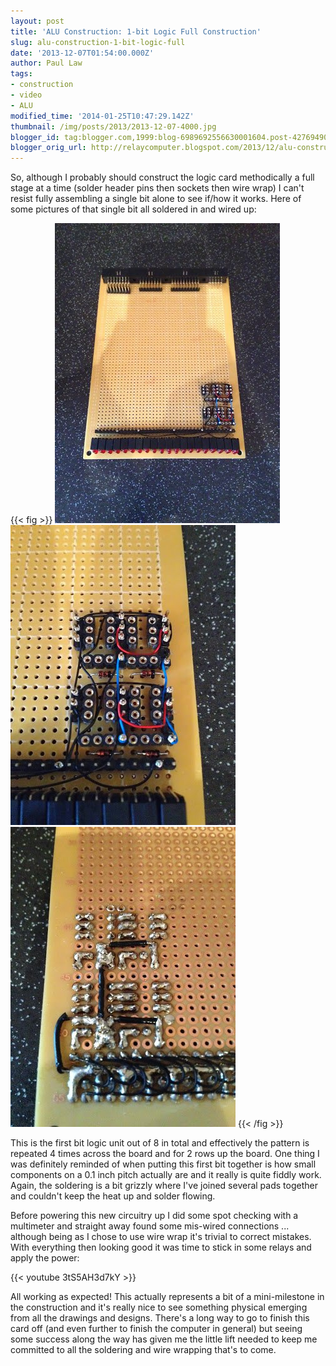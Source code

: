 ```yaml
---
layout: post
title: 'ALU Construction: 1-bit Logic Full Construction'
slug: alu-construction-1-bit-logic-full
date: '2013-12-07T01:54:00.000Z'
author: Paul Law
tags:
- construction
- video
- ALU
modified_time: '2014-01-25T10:47:29.142Z'
thumbnail: /img/posts/2013/2013-12-07-4000.jpg
blogger_id: tag:blogger.com,1999:blog-6989692556630001604.post-4276949032277023294
blogger_orig_url: http://relaycomputer.blogspot.com/2013/12/alu-construction-1-bit-logic-full.html
---
```


So, although I probably should construct the 
logic card methodically a full stage at a time (solder header pins then 
sockets then wire wrap) I can't resist fully assembling a single bit alone to 
see if/how it works. Here of some pictures of that single bit all soldered in 
and wired up:

{{< fig >}}
![ALU Logic Card with first bit completed](/img/posts/2013/2013-12-07-0000.jpg)
![ALU Logic Card first bit close up](/img/posts/2013/2013-12-07-0001.jpg)
![ALU Logic Card first bit (solder side)](/img/posts/2013/2013-12-07-0002.jpg)
{{< /fig >}}

This is the first bit logic unit out of 8 in total and effectively 
the pattern is repeated 4 times across the board and for 2 rows up the board. 
One thing I was definitely reminded of when putting this first bit together is 
how small components on a 0.1 inch pitch actually are and it really is quite 
fiddly work. Again, the soldering is a bit grizzly where I've joined several 
pads together and couldn't keep the heat up and solder flowing.

Before powering this new circuitry up I did some spot checking with a 
multimeter and straight away found some mis-wired connections ... although 
being as I chose to use wire wrap it's trivial to correct mistakes. With 
everything then looking good it was time to stick in some relays and apply the 
power:

{{< youtube 3tS5AH3d7kY >}}

All working as expected! This actually 
represents a bit of a mini-milestone in the construction and it's really nice 
to see something physical emerging from all the drawings and designs. There's 
a long way to go to finish this card off (and even further to finish the 
computer in general) but seeing some success along the way has given me the 
little lift needed to keep me committed to all the soldering and wire wrapping 
that's to come. 

